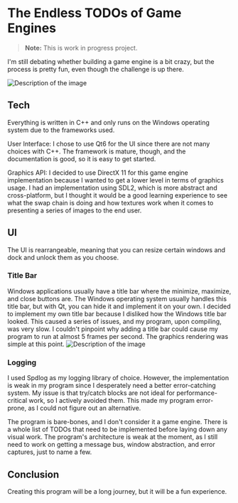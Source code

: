 # The Endless TODOs of Game Engines
> **Note:** This is work in progress project.

I'm still debating whether building a game engine is a bit crazy, but the process is pretty fun, even though the challenge is up there.

![Description of the image](/GameEngine-1.jpg)
## Tech
Everything is written in C++ and only runs on the Windows operating system due to the frameworks used.

User Interface: I chose to use Qt6 for the UI since there are not many choices with C++. The framework is mature, though, and the documentation is good, so it is easy to get started.

Graphics API: I decided to use DirectX 11 for this game engine implementation because I wanted to get a lower level in terms of graphics usage. I had an implementation using SDL2, which is more abstract and cross-platform, but I thought it would be a good learning experience to see what the swap chain is doing and how textures work when it comes to presenting a series of images to the end user.

## UI
The UI is rearrangeable, meaning that you can resize certain windows and dock and unlock them as you choose.

### Title Bar
Windows applications usually have a title bar where the minimize, maximize, and close buttons are. The Windows operating system usually handles this title bar, but with Qt, you can hide it and implement it on your own. I decided to implement my own title bar because I disliked how the Windows title bar looked. This caused a series of issues, and my program, upon compiling, was very slow. I couldn't pinpoint why adding a title bar could cause my program to run at almost 5 frames per second. The graphics rendering was simple at this point.
![Description of the image](/GameEngine-2.jpg)
### Logging
I used Spdlog as my logging library of choice. However, the implementation is weak in my program since I desperately need a better error-catching system. My issue is that try/catch blocks are not ideal for performance-critical work, so I actively avoided them. This made my program error-prone, as I could not figure out an alternative.

The program is bare-bones, and I don't consider it a game engine. There is a whole list of TODOs that need to be implemented before laying down any visual work. The program's architecture is weak at the moment, as I still need to work on getting a message bus, window abstraction, and error captures, just to name a few.

## Conclusion
Creating this program will be a long journey, but it will be a fun experience.